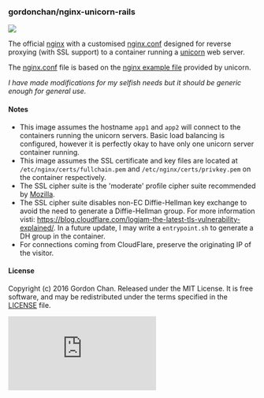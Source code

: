 ### gordonchan/nginx-unicorn-rails

[![](https://badge.imagelayers.io/gordonchan/nginx-unicorn-rails:latest.svg)](https://imagelayers.io/?images=gordonchan/nginx-unicorn-rails:latest 'Get your own badge on imagelayers.io')

The official [nginx](https://hub.docker.com/_/nginx/) with a customised [nginx.conf](https://github.com/gchan/dockerfiles/blob/master/nginx-unicorn-rails/nginx.conf) designed for reverse proxying (with SSL support) to a container running a [unicorn](https://unicorn.bogomips.org/) web server.

The [nginx.conf](https://github.com/gchan/dockerfiles/blob/master/nginx-unicorn-rails/nginx.conf) file is based on the [nginx example file](http://unicorn.bogomips.org/examples/nginx.conf) provided by unicorn.

_I have made modifications for my selfish needs but it should be generic enough for general use._

#### Notes
* This image assumes the hostname `app1` and `app2` will connect to the containers running the unicorn servers. Basic load balancing is configured, however it is perfectly okay to have only one unicorn server container running.
* This image assumes the SSL certificate and key files are located at `/etc/nginx/certs/fullchain.pem` and `/etc/nginx/certs/privkey.pem` on the container respectively.
* The SSL cipher suite is the 'moderate' profile cipher suite recommended by [Mozilla](https://mozilla.github.io/server-side-tls/ssl-config-generator/?server=nginx-1.9.5&openssl=1.0.1e&hsts=yes&profile=intermediate).
* The SSL cipher suite disables non-EC Diffie-Hellman key exchange to avoid the need to generate a Diffie-Hellman group. For more information visti: https://blog.cloudflare.com/logjam-the-latest-tls-vulnerability-explained/. In a future update, I may write a `entrypoint.sh` to generate a DH group in the container.
* For connections coming from CloudFlare, preserve the originating IP of the visitor.

#### License

Copyright (c) 2016 Gordon Chan. Released under the MIT License. It is free software, and may be redistributed under the terms specified in the [LICENSE](https://github.com/gchan/dockerfiles/blob/master/LICENSE.txt) file.

[![Analytics](https://ga-beacon.appspot.com/UA-70790190-2/dockerfiles/nginx-unicorn-rails/README.md?flat)](https://github.com/igrigorik/ga-beacon)
